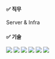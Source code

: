 

#### ✅ 직무

Server & Infra

#### ✅ 기술
<span>
<img src="https://img.shields.io/badge/springboot-6DB33F?style=for-the-badge&logo=springboot&logoColor=white">
</span>
<span>
<img src="https://img.shields.io/badge/amazonaws-232F3E?style=for-the-badge&logo=amazonaws&logoColor=white">
</span>
<span>
<img src="https://img.shields.io/badge/kotlin-AF71A1?style=for-the-badge&logo=java&logoColor=white">
</span>
<span>
<img src="https://img.shields.io/badge/java-007396?style=for-the-badge&logo=java&logoColor=white">
</span>
<span>
<img src="https://img.shields.io/badge/mysql-4479A1?style=for-the-badge&logo=mysql&logoColor=white">
</span>
<span>
<img src="https://img.shields.io/badge/junit-AF71A1?style=for-the-badge&logo=junit5&logoColor=white">
</span>
